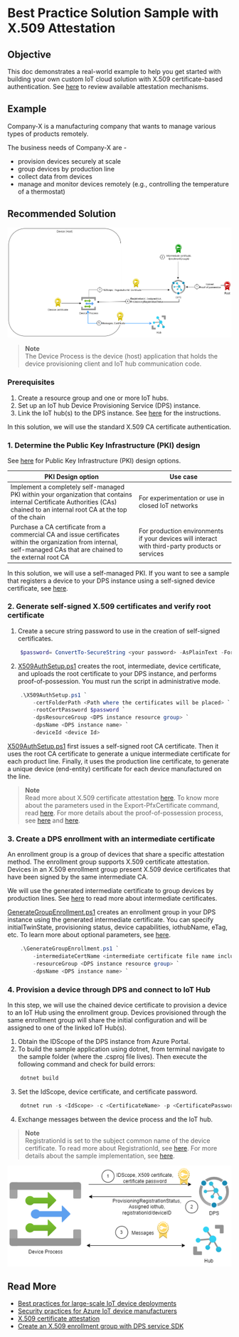 # Best Practice Solution Sample with X.509 Attestation

## Objective

This doc demonstrates a real-world example to help you get started with building your own custom IoT cloud solution with X.509 certificate-based authentication. See [here](https://learn.microsoft.com/en-us/azure/iot-dps/concepts-service#attestation-mechanism) to review available attestation mechanisms.

## Example

Company-X is a manufacturing company that wants to manage various types of products remotely.

The business needs of Company-X are -

- provision devices securely at scale
- group devices by production line
- collect data from devices
- manage and monitor devices remotely (e.g., controlling the temperature of a thermostat)

## Recommended Solution

![solution](media/auth_flow_diagram.png)
> **Note**\
> The Device Process is the device (host) application that holds the device provisioning client and IoT hub communication code.

### Prerequisites

1. Create a resource group and one or more IoT hubs.
2. Set up an IoT hub Device Provisioning Service (DPS) instance.
3. Link the IoT hub(s) to the DPS instance.
See [here](https://learn.microsoft.com/en-us/azure/iot-dps/quick-setup-auto-provision) for the instructions.

In this solution, we will use the standard X.509 CA certificate authentication.

### 1. Determine the Public Key Infrastructure (PKI) design

See [here](https://learn.microsoft.com/en-us/previous-versions/windows/it-pro/windows-server-2012-R2-and-2012/dn786436(v=ws.11)) for Public Key Infrastructure (PKI) design options.

| PKI Design option  |  Use case |
| ----------- | ------------|
| Implement a completely self-managed PKI within your organization that contains internal Certificate Authorities (CAs) chained to an internal root CA at the top of the chain | For experimentation or use in closed IoT networks
| Purchase a CA certificate from a commercial CA and issue certificates within the organization from internal, self-managed CAs that are chained to the external root CA | For production environments if your devices will interact with third-party products or services |

In this solution, we will use a self-managed PKI. If you want to see a sample that registers a device to your DPS instance using a self-signed device certificate, see [here](https://github.com/Azure/azure-iot-sdk-csharp/tree/main/provisioning/device/samples/Getting%20Started/X509Sample).

### 2. Generate self-signed X.509 certificates and verify root certificate

1. Create a secure string password to use in the creation of self-signed certificates.

```powershell
    $password= ConvertTo-SecureString <your password> -AsPlainText -Force
```

2. [X509AuthSetup.ps1](https://github.com/Azure/azure-iot-sdk-csharp/tree/main/provisioning/device/samples/solutions/BestPracticeSampleX509/X509AuthSetup.ps1) creates the root, intermediate, device certificate, and uploads the root certificate to your DPS instance, and performs proof-of-possession. You must run the script in administrative mode.

```powershell
    .\X509AuthSetup.ps1 `
        -certFolderPath <Path where the certificates will be placed> `
        -rootCertPassword $password `
        -dpsResourceGroup <DPS instance resource group> `
        -dpsName <DPS instance name> `
        -deviceId <device Id>
```

[X509AuthSetup.ps1](https://github.com/Azure/azure-iot-sdk-csharp/tree/main/provisioning/device/samples/solutions/BestPracticeSampleX509/X509AuthSetup.ps1)  first issues a self-signed root CA certificate. Then it uses the root CA certificate to generate a unique intermediate certificate for each product line. Finally, it uses the production line certificate, to generate a unique device (end-entity) certificate for each device manufactured on the line.

> **Note**\
> Read more about X.509 certificate attestation [here](https://learn.microsoft.com/en-us/azure/iot-dps/concepts-x509-attestation).
> To know more about the parameters used in the Export-PfxCertificate command, read [here](https://learn.microsoft.com/en-us/powershell/module/pki/export-pfxcertificate?view=windowsserver2022-ps#-password).
> For more details about the proof-of-possession process, see [here](https://learn.microsoft.com/en-us/azure/iot-hub/iot-hub-x509ca-concept#proof-of-possession) and [here](https://learn.microsoft.com/en-us/azure/iot-dps/how-to-verify-certificates).

### 3. Create a DPS enrollment with an intermediate certificate

An enrollment group is a group of devices that share a specific attestation method. The enrollment group supports X.509 certificate attestation. Devices in an X.509 enrollment group present X.509 device certificates that have been signed by the same intermediate CA.

We will use the generated intermediate certificate to group devices by production lines. See [here](https://learn.microsoft.com/en-us/azure/iot-dps/concepts-x509-attestation#why-are-intermediate-certs-useful) to read more about intermediate certificates.

[GenerateGroupEnrollment.ps1](https://github.com/Azure/azure-iot-sdk-csharp/tree/main/provisioning/device/samples/solutions/BestPracticeSampleX509/GenerateGroupEnrollment.ps1) creates an enrollment group in your DPS instance using the generated intermediate certificate.
You can specify initialTwinState, provisioning status, device capabilities, iothubName, eTag, etc. To learn more about optional parameters, see [here](https://learn.microsoft.com/en-us/cli/azure/iot/dps/enrollment-group?view=azure-cli-latest#az-iot-dps-enrollment-group-create).

```powershell
    .\GenerateGroupEnrollment.ps1 `
        -intermediateCertName <intermediate certificate file name including the path> `
        -resourceGroup <DPS instance resource group> `
        -dpsName <DPS instance name> `
```

### 4. Provision a device through DPS and connect to IoT Hub

In this step, we will use the chained device certificate to provision a device to an IoT Hub using the enrollment group. Devices provisioned through the same enrollment group will share the initial configuration and will be assigned to one of the linked IoT Hub(s).

1. Obtain the IDScope of the DPS instance from Azure Portal.
2. To build the sample application using dotnet, from terminal navigate to the sample folder (where the .csproj file lives). Then execute the following command and check for build errors:

```powershell
    dotnet build
```

3. Set the IdScope, device certificate, and certificate password.

```powershell
    dotnet run -s <IdScope> -c <CertificateName> -p <CertificatePassword>
```

4. Exchange messages between the device process and the IoT hub.

> **Note**\
> RegistrationId is set to the subject common name of the device certificate. To read more about RegistrationId, see [here](https://learn.microsoft.com/en-us/azure/iot-dps/concepts-service#registration-id).
> For more details about the sample implementation, see [here](https://github.com/Azure/azure-iot-sdk-csharp/tree/main/iothub/device/samples/how%20to%20guides/DeviceReconnectionSample).

![x509-bootsequence](media/bootsequence.png)

## Read More

- [Best practices for large-scale IoT device deployments](https://learn.microsoft.com/en-us/azure/iot-dps/concepts-deploy-at-scale)
- [Security practices for Azure IoT device manufacturers](https://learn.microsoft.com/en-us/azure/iot-dps/concepts-device-oem-security-practices#where-certificates-are-stored)
- [X.509 certificate attestation](https://learn.microsoft.com/en-us/azure/iot-dps/concepts-x509-attestation)
- [Create an X.509 enrollment group with DPS service SDK](https://learn.microsoft.com/en-us/azure/iot-dps/quick-enroll-device-x509?pivots=programming-language-csharp)
